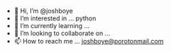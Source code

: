 - 👋 Hi, I’m @joshboye
- 👀 I’m interested in ... python
- 🌱 I’m currently learning ...
- 💞️ I’m looking to collaborate on ...
- 📫 How to reach me ... joshboye@porotonmail.com

<!---
joshboye/joshboye is a ✨ special ✨ repository because its `README.md` (this file) appears on your GitHub profile.
You can click the Preview link to take a look at your changes.
--->
